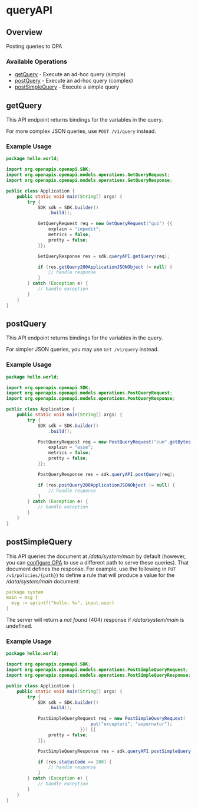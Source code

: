 # queryAPI

## Overview

Posting queries to OPA

### Available Operations

* [getQuery](#getquery) - Execute an ad-hoc query (simple)
* [postQuery](#postquery) - Execute an ad-hoc query (complex)
* [postSimpleQuery](#postsimplequery) - Execute a simple query

## getQuery

This API endpoint returns bindings for the variables in the query.

For more complex JSON queries, use `POST /v1/query` instead.

### Example Usage

```java
package hello.world;

import org.openapis.openapi.SDK;
import org.openapis.openapi.models.operations.GetQueryRequest;
import org.openapis.openapi.models.operations.GetQueryResponse;

public class Application {
    public static void main(String[] args) {
        try {
            SDK sdk = SDK.builder()
                .build();

            GetQueryRequest req = new GetQueryRequest("qui") {{
                explain = "impedit";
                metrics = false;
                pretty = false;
            }};            

            GetQueryResponse res = sdk.queryAPI.getQuery(req);

            if (res.getQuery200ApplicationJSONObject != null) {
                // handle response
            }
        } catch (Exception e) {
            // handle exception
        }
    }
}
```

## postQuery

This API endpoint returns bindings for the variables in the query.

For simpler JSON queries, you may use `GET /v1/query` instead.

### Example Usage

```java
package hello.world;

import org.openapis.openapi.SDK;
import org.openapis.openapi.models.operations.PostQueryRequest;
import org.openapis.openapi.models.operations.PostQueryResponse;

public class Application {
    public static void main(String[] args) {
        try {
            SDK sdk = SDK.builder()
                .build();

            PostQueryRequest req = new PostQueryRequest("cum".getBytes()) {{
                explain = "esse";
                metrics = false;
                pretty = false;
            }};            

            PostQueryResponse res = sdk.queryAPI.postQuery(req);

            if (res.postQuery200ApplicationJSONObject != null) {
                // handle response
            }
        } catch (Exception e) {
            // handle exception
        }
    }
}
```

## postSimpleQuery

This API queries the document at */data/system/main* by default (however, you can [configure OPA](https://www.openpolicyagent.org/docs/latest/configuration/) to use a different path to serve these queries). That document defines the response.
For example, use the following in `PUT /v1/policies/{path}`) to define a rule that will produce a value for the */data/system/main* document:

  ```yaml
  package system
  main = msg {
    msg := sprintf("hello, %v", input.user)
  }
  ```

The server will return a *not found* (404) response if */data/system/main* is undefined.

### Example Usage

```java
package hello.world;

import org.openapis.openapi.SDK;
import org.openapis.openapi.models.operations.PostSimpleQueryRequest;
import org.openapis.openapi.models.operations.PostSimpleQueryResponse;

public class Application {
    public static void main(String[] args) {
        try {
            SDK sdk = SDK.builder()
                .build();

            PostSimpleQueryRequest req = new PostSimpleQueryRequest(                new java.util.HashMap<String, Object>() {{
                                put("excepturi", "aspernatur");
                            }}) {{
                pretty = false;
            }};            

            PostSimpleQueryResponse res = sdk.queryAPI.postSimpleQuery(req);

            if (res.statusCode == 200) {
                // handle response
            }
        } catch (Exception e) {
            // handle exception
        }
    }
}
```
